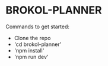# BROKOL-PLANNER

Commands to get started:
- Clone the repo
- 'cd brokol-planner'
- 'npm install'
- 'npm run dev'
